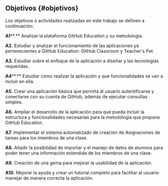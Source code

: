 ## Objetivos {#objetivos}

Los objetivos o actividades realizadas en este trabajo se definen a continuación:

**A1****.** Analizar la plataforma GitHub Education y su metodología.

**A2.** Estudiar y analizar el funcionamiento de las aplicaciones ya pertenecientes a GitHub Education: GitHub Classroom y Teacher&#039;s Pet.

**A3.** Estudiar sobre el enfoque de la aplicación a diseñar y las tecnologías requeridas.

**A4****.** Estudiar cómo realizar la aplicación y que funcionalidades se van a incluir en ella.

**A5.** Crear una aplicación básica que permita al usuario autentificarse y conectarse con su cuenta de GitHub, además de ejecutar consultas simples.

**A6.** Ampliar el desarrollo de la aplicación para que pueda incluir la estructura y funcionalidades necesarias para la metodología que propone GitHub Education.

**A7.** Implementar el sistema automatizado de creación de Asignaciones de tareas para los miembros de una clase.

**A8.** Añadir la posibilidad de importar y el manejo de datos de alumnos para poder tener una información extendida de los miembros de una clase.

**A9.** Creación de una gema para mejorar la usabilidad de la aplicación.

**A10.** Mejorar la ayuda y crear un tutorial completo para facilitar al usuario manejar de manera correcta la aplicación.